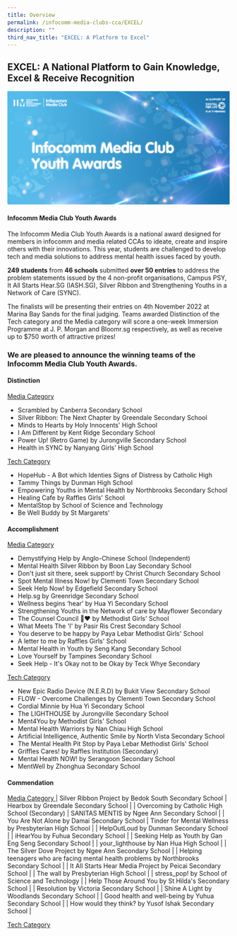```yaml
---
title: Overview
permalink: /infocomm-media-clubs-cca/EXCEL/
description: ""
third_nav_title: "EXCEL: A Platform to Excel"
---
```

## EXCEL: A National Platform to Gain Knowledge, Excel & Receive Recognition

![New Key Visual for Infocomm Media Club Youth Awards](/images/Icmclub/IMC%20New%20KV.png)

#### Infocomm Media Club Youth Awards 

The Infocomm Media Club Youth Awards is a national award designed for members in infocomm and media related CCAs to ideate, create and inspire others with their innovations. This year, students are challenged to develop tech and media solutions to address mental health issues faced by youth.

**249 students** from **46 schools** submitted **over 50 entries** to address the problem statements issued by the 4 non-profit organisations, Campus PSY, It All Starts Hear.SG (IASH.SG), Silver Ribbon and Strengthening Youths in a Network of Care (SYNC).

The finalists will be presenting their entries on 4th November 2022 at Marina Bay Sands for the final judging. Teams awarded Distinction of the Tech category and the Media category will score a one-week Immersion Programme at J. P. Morgan and Bloomr.sg respectively, as well as receive up to $750 worth of attractive prizes!

### **We are pleased to announce the winning teams of the Infocomm Media Club Youth Awards.**
#### Distinction
<u> Media Category </u>
* Scrambled by Canberra Secondary School 
* Silver Ribbon: The Next Chapter by Greendale Secondary School 
* Minds to Hearts by Holy Innocents' High School   
* I Am Different by Kent Ridge Secondary School 
* Power Up! (Retro Game) by Jurongville Secondary School  
* Health in SYNC by Nanyang Girls' High School 

<u>Tech Category </u>
* HopeHub - A Bot which Identies Signs of Distress by Catholic High
* Tammy Things by Dunman High School
* Empowering Youths in Mental Health by Northbrooks Secondary School 
* Healing Cafe by Raffles Girls' School 
* MentalStop by School of Science and Technology 
* Be Well Buddy by St Margarets'

#### Accomplishment
<u> Media Category </u>
* Demystifying Help by Anglo-Chinese School (Independent)  
* Mental Health Silver Ribbon by Boon Lay Secondary School
* Don't just sit there, seek support! by Christ Church Secondary School 
* Spot Mental Illness Now! by Clementi Town Secondary School 
* Seek Help Now! by Edgefield Secondary School
* Help.sg by Greenridge Secondary School
* Wellness begins ‘hear’ by Hua Yi Secondary School  
* Strengthening Youths in the Network of care by Mayflower Secondary
* The Counsel Council 🌱❤️ by Methodist Girls' School   
* What Meets The 'I' by Pasir Ris Crest Secondary School  
* You deserve to be happy by Paya Lebar Methodist Girls' School 
* A letter to me by Raffles Girls' School
* Mental Health in Youth by Seng Kang Secondary School 
* Love Yourself by Tampines Secondary School
* Seek Help - It's Okay not to be Okay by Teck Whye Secondary 

<u>Tech Category </u>
* New Epic Radio Device (N.E.R.D) by Bukit View Secondary School   
* FLOW - Overcome Challenges by Clementi Town Secondary School 
* Cordial Minnie by Hua Yi Secondary School 
* The LIGHTHOUSE by Jurongville Secondary School  
* Ment4You by Methodist Girls' School 
* Mental Health Warriors by Nan Chiau High School  
* Artificial Intelligence, Authentic Smile by North Vista Secondary School  
* The Mental Health Pit Stop by Paya Lebar Methodist Girls' School 
* Griffles Cares! by Raffles Institution (Secondary) 
* Mental Health NOW! by Serangoon Secondary School 
* MentWell by Zhonghua Secondary School  

#### Commendation
<u> Media Category </u>
| Silver Ribbon Project by Bedok South Secondary School | Hearbox by Greendale Secondary School     |
| Overcoming by Catholic High School (Secondary) | SANITAS MENTIS by Ngee Ann Secondary School     |
| You Are Not Alone by Damai Secondary School | Tinder for Mental Wellness by Presbyterian High School    |
| HelpOutLoud by Dunman Secondary School | 
| iHearYou by Fuhua Secondary School | 
| Seeking Help as Youth by Gan Eng Seng Secondary School | 
| your_lighthouse by Nan Hua High School | 
| The Silver Dove Project by Ngee Ann Secondary School | 
| Helping teenagers who are facing mental health problems by Northbrooks Secondary School  | 
| It All Starts Hear Media Project by Peicai Secondary School | 
| The wall by Presbyterian High School | 
| stress_pop! by School of Science and Technology | 
| Help Those Around You by St Hilda's Secondary School |
| Resolution by Victoria Secondary School | 
| Shine A Light by Woodlands Secondary School | 
| Good health and well-being by Yuhua Secondary School | 
| How would they think? by Yusof Ishak Secondary School |

<u> Tech Category </u>